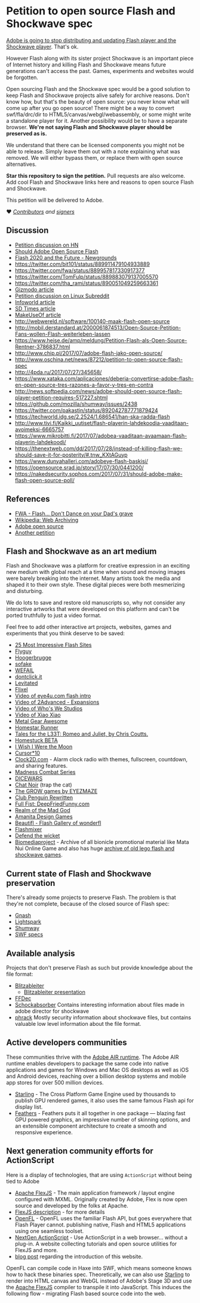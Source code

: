 # Petition to open source Flash and Shockwave spec

[Adobe is going to stop distributing and updating Flash player and the Shockwave player](https://blogs.adobe.com/conversations/2017/07/adobe-flash-update.html). That's ok.

However Flash along with its sister project Shockwave is an important piece of Internet history and killing Flash and Shockwave means future generations can't access the past. Games, experiments and websites would be forgotten.

Open sourcing Flash and the Shockwave spec would be a good solution to keep Flash and Shockwave projects alive safely for archive reasons. Don't know how, but that's the beauty of open source: you never know what will come up after you go open source! There might be a way to convert swf/fla/drc/dir to HTML5/canvas/webgl/webassembly, or some might write a standalone player for it. Another possibility would be to have a separate browser. __We're not saying Flash and Shockwave player should be preserved as is.__

We understand that there can be licensed components you might not be able to release. Simply leave them out with a note explaining what was removed. We will either bypass them, or replace them with open source alternatives.

__Star this repository to sign the petition.__ Pull requests are also welcome. Add cool Flash and Shockwave links here and reasons to open source Flash and Shockwave.

This petition will be delivered to Adobe.

♥ _[Contributors](https://github.com/pakastin/open-source-flash/graphs/contributors) and [signers](https://github.com/pakastin/open-source-flash/stargazers)_

## Discussion
- [Petition discussion on HN](https://news.ycombinator.com/item?id=14859740)
- [Should Adobe Open Source Flash](https://gitgalaxy.com/should-adobe-open-source-flash/)
- [Flash 2020 and the Future - Newgrounds](http://www.newgrounds.com/bbs/topic/1424896)
- https://twitter.com/bit101/status/889911479104933889
- https://twitter.com/fwa/status/889957817330917377
- https://twitter.com/TomFulp/status/889883079137005570
- https://twitter.com/tha_rami/status/890051049259663361
- [Gizmodo article](http://gizmodo.com/adobe-flash-fans-want-a-chance-to-fix-its-one-million-b-1797284544)
- [Petition discussion on Linux Subreddit](https://www.reddit.com/r/linux/comments/6pt1ve/adobe_flash_fans_want_a_chance_to_fix_its_one/)
- [Infoworld article](http://www.infoworld.com/article/3211348/web-development/petition-asks-adobe-to-open-source-flash.amp.html)
- [SD Times article](http://sdtimes.com/developer-creates-petition-open-source-flash-specification/)
- [MakeUseOf article](http://www.makeuseof.com/tag/developers-petition-adobe-open-source-flash/)
- http://webwereld.nl/software/100140-maak-flash-open-source
- http://mobil.derstandard.at/2000061874513/Open-Source-Petition-Fans-wollen-Flash-weiterleben-lassen
- https://www.heise.de/amp/meldung/Petition-Flash-als-Open-Source-Rentner-3786837.html
- http://www.chip.pl/2017/07/adobe-flash-jako-open-source/
- http://www.oschina.net/news/87212/petition-to-open-source-flash-spec
- http://4pda.ru/2017/07/27/345658/
- https://www.xataka.com/aplicaciones/deberia-convertirse-adobe-flash-en-open-source-tres-razones-a-favor-y-tres-en-contra
- http://news.softpedia.com/news/adobe-should-open-source-flash-player-petition-requires-517227.shtml
- https://github.com/mozilla/shumway/issues/2438
- https://twitter.com/pakastin/status/892042787771879424
- https://techworld.idg.se/2.2524/1.686541/han-ska-radda-flash
- http://www.tivi.fi/Kaikki_uutiset/flash-playerin-lahdekoodia-vaaditaan-avoimeksi-6665757
- https://www.mikrobitti.fi/2017/07/adobea-vaaditaan-avaamaan-flash-playerin-lahdekoodi/
- https://thenextweb.com/dd/2017/07/28/instead-of-killing-flash-we-should-save-it-for-posterity/#.tnw_KXtAGuyp
- https://www.dunyahalleri.com/adobeye-flash-baskisi/
- https://opensource.srad.jp/story/17/07/30/0441200/
- https://nakedsecurity.sophos.com/2017/07/31/should-adobe-make-flash-open-source-poll/

## References
- [FWA - Flash... Don't Dance on your Dad's grave](https://medium.com/@fwa/flash-don-t-dance-on-your-dad-s-grave-f99287f175d)
- [Wikipedia: Web Archiving](https://en.wikipedia.org/wiki/Web_archiving)
- [Adobe open source](https://www.adobe.io/open/open-source.html)
- [Another petition](https://www.change.org/p/adobe-systems-make-flash-open-source-before-it-s-too-late)

## Flash and Shockwave as an art medium
Flash and Shockwave was a platform for creative expression in an exciting new medium with global reach at a time when sound and moving images were barely breaking into the internet. Many artists took the media and shaped it to their own style. These digital pieces were both mesmerizing and disturbing. 

We do lots to save and restore old manuscripts so, why not consider any interactive artworks that were developed on this platform and can't be ported truthfully to just a video format.

Feel free to add other interactive art projects, websites, games and experiments that you think deserve to be saved:
- [25 Most Impressive Flash Sites](http://www.beautifullife.info/web-design/25-most-impressive-flash-sites/)
- [Flyguy](https://en.wikipedia.org/wiki/Fly_Guy_(video_game))
- [Hoogerbrugge](http://nails.hoogerbrugge.com)
- [sofake](http://sofake.com)
- [WEFAIL](http://wefail.com)
- [dontclick.it](http://www.dontclick.it/)
- [Levitated](http://levitated.net/daily/index.html)
- [Flixel](http://flixel.org/)
- [Video of eye4u.com flash intro](https://www.youtube.com/watch?v=3aT4wt0fmGU)
- [Video of 2Advanced - Expansions](https://www.youtube.com/watch?v=SVm6d87ERYg)
- [Video of Who's We Studios](https://www.youtube.com/watch?v=Y6jIInoBrHQ)
- [Video of Xiao Xiao](https://www.youtube.com/watch?v=eplAQ3fEr8M)
- [Metal Gear Awesome](http://metalgear.wikia.com/wiki/Metal_Gear_Awesome)
- [Homestar Runner](http://homestarrunner.com)
- [Tales for the L33T: Romeo and Juliet, by Chris Coutts.](http://www.albinoblacksheep.com/flash/romjul)
- [Homestuck BETA](http://www.mspaintadventures.com/?s=5)
- [I Wish I Were the Moon](http://www.kongregate.com/games/danielben/i-wish-i-were-the-moon)
- [Cursor\*10](http://www.flashgamesplayer.com/online/Cursor-10.html)
- [Clock2D.com](https://www.clock2d.com/) - Alarm clock radio with themes, fullscreen, countdown, and sharing features.
- [Madness Combat Series](http://www.krinkels.net/index_anim1.html)
- [DICEWARS](http://www.gamedesign.jp/flash/dice/dice.html)
- [Chat Noir](http://www.gamedesign.jp/flash/chatnoir/chatnoir.html) (trap the cat)
- [The GROW games by EYEZMAZE](http://www.eyezmaze.com/)
- [Club Penguin Rewritten](https://clubpenguinrewritten.pw/)
- [Full Fist: DeepFriedFunny.com](http://deepfriedfunny.com/)
- [Realm of the Mad God](http://realmofthemadgod.com/)
- [Amanita Design Games](http://amanita-design.net/games.html)
- [Beautifl - Flash Gallery of wonderfl](http://beautifl.net/)
- [Flashmixer](http://www.flashmixer.de)
- [Defend the wicket](https://www.miniclip.com/games/cricket-defend-the-wicket/en/)
- [Biomediaproject](http://biomediaproject.com) - Archive of all bionicle promotional material like Mata Nui Online Game and also has huge [archive of old lego flash and shockwave games](http://biomediaproject.com/bmp/files/LEGO/gms/).


## Current state of Flash and Shockwave preservation
There's already some projects to preserve Flash. The problem is that they're not complete, because of the closed source of Flash spec:
- [Gnash](https://www.gnu.org/software/gnash/)
- [Lightspark](https://lightspark.github.io/)
- [Shumway](https://mozilla.github.io/shumway/)
- [SWF specs](https://www.adobe.com/devnet/swf.html)

## Available analysis
Projects that don't preserve Flash as such but provide knowledge about the file format:
- [Blitzableiter](https://github.com/rtezli/Blitzableiter)
    - [Blitzableiter presentation](http://www.recurity-labs.com/content/pub/FX_Blitzableiter_BHUSA2010.pdf)
- [FFDec](https://sourceforge.net/projects/ffdec/)
- [Schockabsorber](https://github.com/eriksoe/Schockabsorber) Contains interesting information about files made in adobe director for shockwave
- [phrack](http://phrack.org/issues/69/8.html) Mostly security information about shockwave files, but contains valuable low level information about the file format.

## Active developers communities
These communities thrive with the [Adobe AIR runtime](http://www.adobe.com/devnet/air/air-sdk-download.html). The Adobe AIR runtime enables developers to package the same code into native applications and games for Windows and Mac OS desktops as well as iOS and Android devices, reaching over a billion desktop systems and mobile app stores for over 500 million devices.
- [Starling](https://gamua.com/starling/) - The Cross Platform Game Engine used by thousands to publish GPU rendered games, it also uses the same famous Flash api for display list.
- [Feathers](https://feathersui.com/) - Feathers puts it all together in one package — blazing fast GPU powered graphics, an impressive number of skinning options, and an extensible component architecture to create a smooth and responsive experience.

## Next generation community efforts for ActionScript
Here is a display of technologies, that are using `ActionScript` without being tied to Adobe
- [Apache FlexJS](http://flex.apache.org/) - The main application framework / layout engine configured with MXML. Originally created by Adobe, Flex is now
open source and developed by the folks at Apache.
- [FlexJS description](https://cwiki.apache.org/confluence/display/FLEX/FlexJS) - for more details
- [OpenFL](http://www.openfl.org/) - OpenFL uses the familiar Flash API, but goes everywhere that Flash Player cannot. publishing native, Flash and HTML5 applications using one seamless toolset.
- [NextGen ActionScript](https://nextgenactionscript.com/) - Use ActionScript in a web browser... without a plug-in. A website collecting tutorials and open source utilities for FlexJS and more.
- [blog post](https://joshblog.net/2015/introducing-nextgen-actionscript/) regarding the introduction of this website.
  
OpenFL can compile code in Haxe into SWF, which means someone knows how to hack these binaries spec.
Theoretically, we can also use [Starling](https://gamua.com/starling/) to render into HTML canvas and WebGL instead of Adobe's Stage 3D and use the [Apache FlexJS](http://flex.apache.org/) compiler to transpile it into JavaScript. This induces the following flow - migrating Flash based source code into the web.
